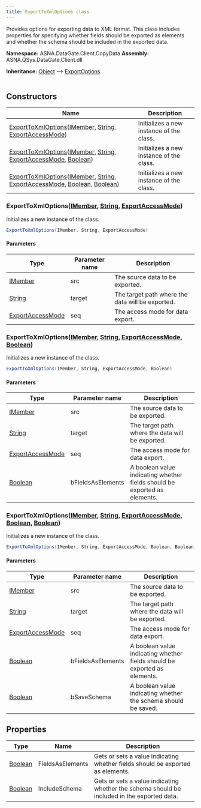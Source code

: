 ```yaml
---
title: ExportToXmlOptions class
---
```


Provides options for exporting data to XML format.
This class includes properties for specifying whether fields should be exported as elements and whether the schema should be included in the exported data.

**Namespace:** ASNA.DataGate.Client.CopyData
**Assembly:** ASNA.QSys.DataGate.Client.dll

**Inheritance:** [Object](https://docs.microsoft.com/en-us/dotnet/api/system.object) --> [ExportOptions](/reference/datagate/datagate-client/export-options.html)
<br>
<br>

## Constructors

| Name | Description |
| --- | --- |
| [ExportToXmlOptions](#exporttoxmloptionsimember-string-exportaccessmode)([IMember](/reference/datagate/datagate-client/i-member.html), [String](https://docs.microsoft.com/en-us/dotnet/api/system.string), [ExportAccessMode](/reference/datagate/datagate-client/export-access-mode.html)) | Initializes a new instance of the  class.
| [ExportToXmlOptions](#exporttoxmloptionsimember-string-exportaccessmode-boolean)([IMember](/reference/datagate/datagate-client/i-member.html), [String](https://docs.microsoft.com/en-us/dotnet/api/system.string), [ExportAccessMode](/reference/datagate/datagate-client/export-access-mode.html), [Boolean](https://docs.microsoft.com/en-us/dotnet/api/system.boolean)) | Initializes a new instance of the  class.
| [ExportToXmlOptions](#exporttoxmloptionsimember-string-exportaccessmode-boolean-boolean)([IMember](/reference/datagate/datagate-client/i-member.html), [String](https://docs.microsoft.com/en-us/dotnet/api/system.string), [ExportAccessMode](/reference/datagate/datagate-client/export-access-mode.html), [Boolean](https://docs.microsoft.com/en-us/dotnet/api/system.boolean), [Boolean](https://docs.microsoft.com/en-us/dotnet/api/system.boolean)) | Initializes a new instance of the  class.

### ExportToXmlOptions([IMember](/reference/datagate/datagate-client/i-member.html), [String](https://docs.microsoft.com/en-us/dotnet/api/system.string), [ExportAccessMode](/reference/datagate/datagate-client/export-access-mode.html))

Initializes a new instance of the  class.

```cs
ExportToXmlOptions(IMember, String, ExportAccessMode)
```

#### Parameters

| Type | Parameter name | Description
| --- | --- | ---
| [IMember](/reference/datagate/datagate-client/i-member.html) | src | The source data to be exported.
| [String](https://docs.microsoft.com/en-us/dotnet/api/system.string) | target | The target path where the data will be exported.
| [ExportAccessMode](/reference/datagate/datagate-client/export-access-mode.html) | seq | The access mode for data export.

### ExportToXmlOptions([IMember](/reference/datagate/datagate-client/i-member.html), [String](https://docs.microsoft.com/en-us/dotnet/api/system.string), [ExportAccessMode](/reference/datagate/datagate-client/export-access-mode.html), [Boolean](https://docs.microsoft.com/en-us/dotnet/api/system.boolean))

Initializes a new instance of the  class.

```cs
ExportToXmlOptions(IMember, String, ExportAccessMode, Boolean)
```

#### Parameters

| Type | Parameter name | Description
| --- | --- | ---
| [IMember](/reference/datagate/datagate-client/i-member.html) | src | The source data to be exported.
| [String](https://docs.microsoft.com/en-us/dotnet/api/system.string) | target | The target path where the data will be exported.
| [ExportAccessMode](/reference/datagate/datagate-client/export-access-mode.html) | seq | The access mode for data export.
| [Boolean](https://docs.microsoft.com/en-us/dotnet/api/system.boolean) | bFieldsAsElements | A boolean value indicating whether fields should be exported as elements.

### ExportToXmlOptions([IMember](/reference/datagate/datagate-client/i-member.html), [String](https://docs.microsoft.com/en-us/dotnet/api/system.string), [ExportAccessMode](/reference/datagate/datagate-client/export-access-mode.html), [Boolean](https://docs.microsoft.com/en-us/dotnet/api/system.boolean), [Boolean](https://docs.microsoft.com/en-us/dotnet/api/system.boolean))

Initializes a new instance of the  class.

```cs
ExportToXmlOptions(IMember, String, ExportAccessMode, Boolean, Boolean)
```

#### Parameters

| Type | Parameter name | Description
| --- | --- | ---
| [IMember](/reference/datagate/datagate-client/i-member.html) | src | The source data to be exported.
| [String](https://docs.microsoft.com/en-us/dotnet/api/system.string) | target | The target path where the data will be exported.
| [ExportAccessMode](/reference/datagate/datagate-client/export-access-mode.html) | seq | The access mode for data export.
| [Boolean](https://docs.microsoft.com/en-us/dotnet/api/system.boolean) | bFieldsAsElements | A boolean value indicating whether fields should be exported as elements.
| [Boolean](https://docs.microsoft.com/en-us/dotnet/api/system.boolean) | bSaveSchema | A boolean value indicating whether the schema should be saved.

## Properties

| Type | Name | Description
| --- | --- | --- 
| [Boolean](https://docs.microsoft.com/en-us/dotnet/api/system.boolean) | FieldsAsElements | Gets or sets a value indicating whether fields should be exported as elements. |
| [Boolean](https://docs.microsoft.com/en-us/dotnet/api/system.boolean) | IncludeSchema | Gets or sets a value indicating whether the schema should be included in the exported data. |
